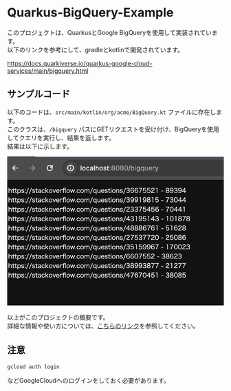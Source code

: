 # Quarkus-BigQuery-Example

このプロジェクトは、QuarkusとGoogle BigQueryを使用して実装されています。  
以下のリンクを参考にして、gradleとkotlinで開発されています。  

https://docs.quarkiverse.io/quarkus-google-cloud-services/main/bigquery.html

## サンプルコード

以下のコードは、`src/main/kotlin/org/acme/BigQuery.kt` ファイルに存在します。  
このクラスは、`/bigquery` パスにGETリクエストを受け付け、BigQueryを使用してクエリを実行し、結果を返します。  
結果は以下に示します。  

![image](src/main/resources/META-INF/resources/image1.png)

以上がこのプロジェクトの概要です。  
詳細な情報や使い方については、[こちらのリンク](https://docs.quarkiverse.io/quarkus-google-cloud-services/main/bigquery.html)を参照してください。

## 注意

```code
gcloud auth login
```

などGoogleCloudへのログインをしておく必要があります。
